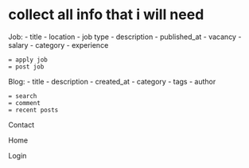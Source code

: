 # collect all info that i will need


Job:
    - title
    - location
    - job type
    - description
    - published_at
    - vacancy
    - salary
    - category
    - experience

    = apply job
    = post job


Blog:
    - title
    - description
    - created_at
    - category
    - tags
    - author

    = search
    = comment
    = recent posts

Contact

Home

Login